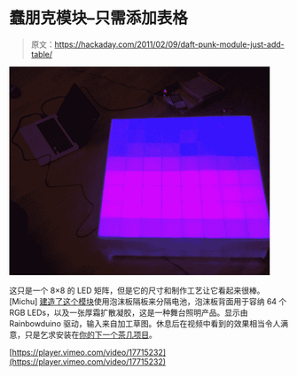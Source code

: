 # 蠢朋克模块–只需添加表格

> 原文：<https://hackaday.com/2011/02/09/daft-punk-module-just-add-table/>

![](img/1d8b2a5dc19cac004fd148de4b0a5515.png "daft-punk-table-module")

这只是一个 8×8 的 LED 矩阵，但是它的尺寸和制作工艺让它看起来很棒。[Michu] [建造了这个模块](http://www.neophob.com/2010/12/seeedstudio-rainbowduino-carnival-2010/)使用泡沫板隔板来分隔电池，泡沫板背面用于容纳 64 个 RGB LEDs，以及一张厚霜扩散凝胶，这是一种舞台照明产品。显示由 Rainbowduino 驱动，输入来自加工草图。休息后在视频中看到的效果相当令人满意，只是乞求安装在[你的下一个茶几项目](http://hackaday.com/2010/09/18/daft-punk-table-with-ipod-dock/)。

[https://player.vimeo.com/video/17715232](https://player.vimeo.com/video/17715232)